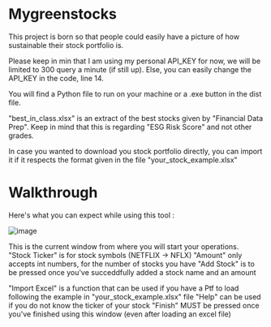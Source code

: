 # Mygreenstocks

This project is born so that people could easily have a picture of how sustainable their stock portfolio is.

Please keep in min that I am using my personal API_KEY for now, we will be limited to 300 query a minute (if still up). Else, you can easily change the API_KEY in the code, line 14. 

You will find a Python file to run on your machine or a .exe button in the dist file.

"best_in_class.xlsx" is an extract of the best stocks given by "Financial Data Prep". Keep in mind that this is regarding "ESG Risk Score" and not other grades.

In case you wanted to download you stock portfolio directly, you can import it if it respects the format given in the file "your_stock_example.xlsx"


# Walkthrough

Here's what you can expect while using this tool : 

![image](https://github.com/rletilly/Mygreenstocks/assets/55627422/328efca4-bf0f-4d8b-9b7b-e0a02110b666)

This is the current window from where you will start your operations.\
"Stock Ticker" is for stock symbols (NETFLIX -> NFLX) 
"Amount" only accepts int numbers, for the number of stocks you have
"Add Stock" is to be pressed once you've succeddfully added a stock name and an amount

"Import Excel" is a function that can be used if you have a Ptf to load following the example in "your_stock_example.xlsx" file
"Help" can be used if you do not know the ticker of your stock 
"Finish" MUST be pressed once you've finished using this window (even after loading an excel file) 
